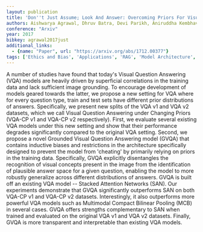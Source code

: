 ```yaml
---
layout: publication
title: 'Don''t Just Assume; Look And Answer: Overcoming Priors For Visual Question Answering'
authors: Aishwarya Agrawal, Dhruv Batra, Devi Parikh, Aniruddha Kembhavi
conference: "Arxiv"
year: 2017
bibkey: agrawal2017just
additional_links:
  - {name: "Paper", url: "https://arxiv.org/abs/1712.00377"}
tags: ['Ethics and Bias', 'Applications', 'RAG', 'Model Architecture', 'Training Techniques', 'Attention Mechanism', 'Multimodal Models']
---
```

A number of studies have found that today's Visual Question Answering (VQA)
models are heavily driven by superficial correlations in the training data and
lack sufficient image grounding. To encourage development of models geared
towards the latter, we propose a new setting for VQA where for every question
type, train and test sets have different prior distributions of answers.
Specifically, we present new splits of the VQA v1 and VQA v2 datasets, which we
call Visual Question Answering under Changing Priors (VQA-CP v1 and VQA-CP v2
respectively). First, we evaluate several existing VQA models under this new
setting and show that their performance degrades significantly compared to the
original VQA setting. Second, we propose a novel Grounded Visual Question
Answering model (GVQA) that contains inductive biases and restrictions in the
architecture specifically designed to prevent the model from 'cheating' by
primarily relying on priors in the training data. Specifically, GVQA explicitly
disentangles the recognition of visual concepts present in the image from the
identification of plausible answer space for a given question, enabling the
model to more robustly generalize across different distributions of answers.
GVQA is built off an existing VQA model -- Stacked Attention Networks (SAN).
Our experiments demonstrate that GVQA significantly outperforms SAN on both
VQA-CP v1 and VQA-CP v2 datasets. Interestingly, it also outperforms more
powerful VQA models such as Multimodal Compact Bilinear Pooling (MCB) in
several cases. GVQA offers strengths complementary to SAN when trained and
evaluated on the original VQA v1 and VQA v2 datasets. Finally, GVQA is more
transparent and interpretable than existing VQA models.
